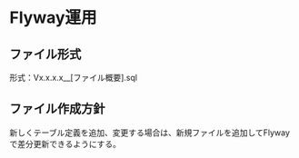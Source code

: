 # Flyway運用

## ファイル形式

形式：Vx.x.x.x__[ファイル概要].sql

## ファイル作成方針

新しくテーブル定義を追加、変更する場合は、新規ファイルを追加してFlywayで差分更新できるようにする。
